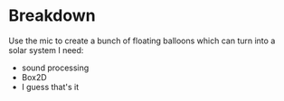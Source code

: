 # Breakdown
Use the mic to create a bunch of floating balloons which can turn into a solar system
 I need:
 - sound processing
 - Box2D
 - I guess that's it
